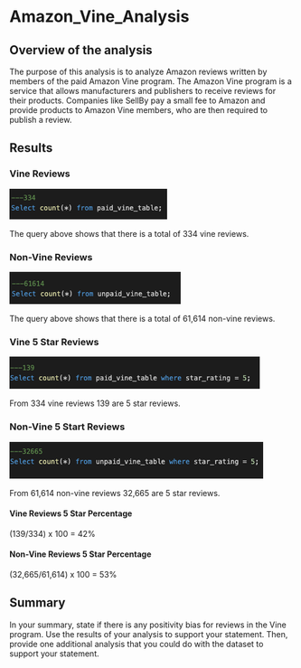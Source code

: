 # Amazon_Vine_Analysis

## Overview of the analysis
The purpose of this analysis is to analyze Amazon reviews written by members of the paid Amazon Vine program. The Amazon Vine program is a service that allows manufacturers and publishers to receive reviews for their products. Companies like SellBy pay a small fee to Amazon and provide products to Amazon Vine members, who are then required to publish a review.

## Results
### Vine Reviews
![paid_review](./images/paid_vine_count.png)

The query above shows that there is a total of 334 vine reviews.

### Non-Vine Reviews
![unpaid_review](./images/unpaid_vine_count.png)

The query above shows that there is a total of 61,614 non-vine reviews.

### Vine 5 Star Reviews
![paid_review_five_star](./images/five_star_rating_paid_vine_count.png)

From 334 vine reviews 139 are 5 star reviews.

### Non-Vine 5 Start Reviews
![unpaid_review_five_star](./images/five_star_rating_unpaid_vine_count.png)

From 61,614 non-vine reviews 32,665 are 5 star reviews.

#### Vine Reviews 5 Star Percentage
(139/334) x 100 = 42%

#### Non-Vine Reviews 5 Star Percentage
(32,665/61,614) x 100 = 53%

## Summary
In your summary, state if there is any positivity bias for reviews in the Vine program. Use the results of your analysis to support your statement. Then, provide one additional analysis that you could do with the dataset to support your statement.
